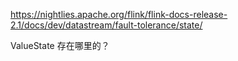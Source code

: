 




https://nightlies.apache.org/flink/flink-docs-release-2.1/docs/dev/datastream/fault-tolerance/state/

ValueState 存在哪里的？